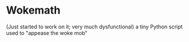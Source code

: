 # Wokemath
(Just started to work on it; very much dysfunctional) a tiny Python script used to "appease the woke mob"
